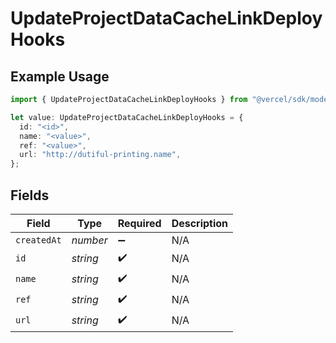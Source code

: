 # UpdateProjectDataCacheLinkDeployHooks

## Example Usage

```typescript
import { UpdateProjectDataCacheLinkDeployHooks } from "@vercel/sdk/models/operations";

let value: UpdateProjectDataCacheLinkDeployHooks = {
  id: "<id>",
  name: "<value>",
  ref: "<value>",
  url: "http://dutiful-printing.name",
};
```

## Fields

| Field              | Type               | Required           | Description        |
| ------------------ | ------------------ | ------------------ | ------------------ |
| `createdAt`        | *number*           | :heavy_minus_sign: | N/A                |
| `id`               | *string*           | :heavy_check_mark: | N/A                |
| `name`             | *string*           | :heavy_check_mark: | N/A                |
| `ref`              | *string*           | :heavy_check_mark: | N/A                |
| `url`              | *string*           | :heavy_check_mark: | N/A                |